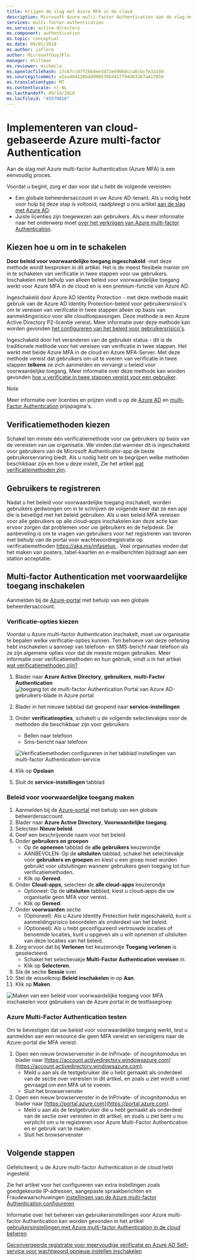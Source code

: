 ```yaml
---
title: Krijgen de slag met Azure MFA in de cloud
description: Microsoft Azure multi-factor Authentication aan de slag met voorwaardelijke toegang
services: multi-factor-authentication
ms.service: active-directory
ms.component: authentication
ms.topic: conceptual
ms.date: 09/01/2018
ms.author: joflore
author: MicrosoftGuyJFlo
manager: mtillman
ms.reviewer: michmcla
ms.openlocfilehash: 17c67cc07f2bbdee3d71e69068cca6cbcfe3a104
ms.sourcegitcommit: e2ea404126bdd990570b4417794d63367a417856
ms.translationtype: MT
ms.contentlocale: nl-NL
ms.lasthandoff: 09/14/2018
ms.locfileid: "45579816"
---
```

# <a name="deploy-cloud-based-azure-multi-factor-authentication"></a>Implementeren van cloud-gebaseerde Azure multi-factor Authentication

Aan de slag met Azure multi-factor Authentication (Azure MFA) is een eenvoudig proces.

Voordat u begint, zorg er dan voor dat u hebt de volgende vereisten:

* Een globale beheerdersaccount in uw Azure AD-tenant. Als u nodig hebt voor hulp bij deze stap is voltooid, raadpleegt u ons artikel [aan de slag met Azure AD](../get-started-azure-ad.md).
* Juiste licenties zijn toegewezen aan gebruikers. Als u meer informatie naar het onderwerp moet [over het verkrijgen van Azure multi-factor Authentication](concept-mfa-licensing.md).

## <a name="choose-how-to-enable"></a>Kiezen hoe u om in te schakelen

**Door beleid voor voorwaardelijke toegang ingeschakeld** -met deze methode wordt besproken in dit artikel. Het is de meest flexibele manier om in te schakelen van verificatie in twee stappen voor uw gebruikers. Inschakelen met behulp van alleen beleid voor voorwaardelijke toegang werkt voor Azure MFA in de cloud en is een premium-functie van Azure AD.

Ingeschakeld door Azure AD Identity Protection - met deze methode maakt gebruik van de Azure AD Identity Protection-beleid voor gebruikersrisico's om te vereisen van verificatie in twee stappen alleen op basis van aanmeldingsrisico voor alle cloudtoepassingen. Deze methode is een Azure Active Directory P2-licentie vereist. Meer informatie over deze methode kan worden gevonden [het configureren van het beleid voor gebruikersrisico's](../identity-protection/howto-user-risk-policy.md).

Ingeschakeld door het veranderen van de gebruiker status - dit is de traditionele methode voor het vereisen van verificatie in twee stappen. Het werkt met beide Azure MFA in de cloud en Azure MFA-Server. Met deze methode vereist dat gebruikers om uit te voeren van verificatie in twee stappen **telkens** ze zich aanmelden en vervangt u beleid voor voorwaardelijke toegang. Meer informatie over deze methode kan worden gevonden [hoe u verificatie in twee stappen vereist voor een gebruiker](howto-mfa-userstates.md).

> [!Note]
> Meer informatie over licenties en prijzen vindt u op de [Azure AD](https://azure.microsoft.com/pricing/details/active-directory/
) en [multi-Factor Authentication](https://azure.microsoft.com/pricing/details/multi-factor-authentication/) prijspagina's.

## <a name="choose-authentication-methods"></a>Verificatiemethoden kiezen

Schakel ten minste één verificatiemethode voor uw gebruikers op basis van de vereisten van uw organisatie. We vinden dat wanneer dit is ingeschakeld voor gebruikers van de Microsoft Authenticator-app de beste gebruikerservaring biedt. Als u nodig hebt om te begrijpen welke methoden beschikbaar zijn en hoe u deze instelt, Zie het artikel [wat verificatiemethoden zijn](concept-authentication-methods.md).

## <a name="get-users-to-enroll"></a>Gebruikers te registreren

Nadat u het beleid voor voorwaardelijke toegang inschakelt, worden gebruikers gedwongen om in te schrijven de volgende keer dat ze een app die is beveiligd met het beleid gebruiken. Als u een beleid MFA vereisen voor alle gebruikers op alle cloud-apps inschakelen kan deze actie kan ervoor zorgen dat problemen voor uw gebruikers en de helpdesk. De aanbeveling is om te vragen van gebruikers voor het registreren van tevoren met behulp van de portal voor wachtwoordregistratie op verificatiemethoden [ https://aka.ms/mfasetup ](https://aka.ms/mfasetup). Veel organisaties vinden dat het maken van posters, tabel-kaarten en e-mailberichten bijdraagt aan een station acceptatie.

## <a name="enable-multi-factor-authentication-with-conditional-access"></a>Multi-factor Authentication met voorwaardelijke toegang inschakelen

Aanmelden bij de [Azure-portal](https://portal.azure.com) met behulp van een globale beheerdersaccount.

### <a name="choose-verification-options"></a>Verificatie-opties kiezen

Voordat u Azure multi-factor Authentication inschakelt, moet uw organisatie te bepalen welke verificatie-opties kunnen. Ten behoeve van deze oefening hebt inschakelen u aanroep van telefoon- en SMS-bericht naar telefoon als ze zijn algemene opties voor dat de meeste mogen gebruiken. Meer informatie over verificatiemethoden en hun gebruik, vindt u in het artikel [wat verificatiemethoden zijn?](concept-authentication-methods.md)

1. Blader naar **Azure Active Directory**, **gebruikers**, **multi-Factor Authentication**
   ![toegang tot de multi-factor Authentication Portal van Azure AD-gebruikers-blade in Azure portal](media/howto-mfa-getstarted/users-mfa.png) 
2. Blader in het nieuwe tabblad dat geopend naar **service-instellingen**
3. Onder **verificatieopties**, schakelt u de volgende selectievakjes voor de methoden die beschikbaar zijn voor gebruikers
   * Bellen naar telefoon
   * Sms-bericht naar telefoon

   ![Verificatiemethoden configureren in het tabblad instellingen van multi-factor Authentication-service](media/howto-mfa-getstarted/mfa-servicesettings-verificationoptions.png)

4. Klik op **Opslaan**
5. Sluit de **service-instellingen** tabblad

### <a name="create-conditional-access-policy"></a>Beleid voor voorwaardelijke toegang maken

1. Aanmelden bij de [Azure-portal](https://portal.azure.com) met behulp van een globale beheerdersaccount.
1. Blader naar **Azure Active Directory**, **Voorwaardelijke toegang**.
1. Selecteer **Nieuw beleid**.
1. Geef een beschrijvende naam voor het beleid
1. Onder **gebruikers en groepen**
   * Op de **opnemen** tabblad de **alle gebruikers** keuzerondje
   * AANBEVOLEN: Op de **uitsluiten** tabblad, schakel het selectievakje voor **gebruikers en groepen** en kiest u een groep moet worden gebruikt voor uitsluitingen wanneer gebruikers geen toegang tot hun verificatiemethoden.
   * Klik op **Gereed**.
1. Onder **Cloud-apps**, selecteer de **alle cloud-apps** keuzerondje
   * Optioneel: Op de **uitsluiten** tabblad, kiest u cloud-apps die uw organisatie geen MFA voor vereist.
   * Klik op **Gereed**.
1. Onder **voorwaarden** sectie
   * (Optioneel): Als u Azure Identity Protection hebt ingeschakeld, kunt u aanmeldingsrisico beoordelen als onderdeel van het beleid.
   * (Optioneel): Als u hebt geconfigureerd vertrouwde locaties of benoemde locaties, kunt u opgeven als u wilt opnemen of uitsluiten van deze locaties van het beleid.
1. Zorg ervoor dat bij **Verlenen** het keuzerondje **Toegang verlenen** is geselecteerd.
    * Schakel het selectievakje **Multi-Factor Authentication vereisen** in.
    * Klik op **Selecteren**.
1. Sla de sectie **Sessie** over.
1. Stel de wisselknop **Beleid inschakelen** in op **Aan**.
1. Klik op **Maken**.

![Maken van een beleid voor voorwaardelijke toegang voor MFA inschakelen voor gebruikers van de Azure portal in de testfasegroep](media/howto-mfa-getstarted/conditionalaccess-newpolicy.png)

### <a name="test-azure-multi-factor-authentication"></a>Azure Multi-Factor Authentication testen

Om te bevestigen dat uw beleid voor voorwaardelijke toegang werkt, test u aanmelden aan een resource die geen MFA vereist en vervolgens naar de Azure-portal die MFA vereist.

1. Open een nieuw browservenster in de InPrivate- of incognitomodus en blader naar [https://account.activedirectory.windowsazure.com](https://account.activedirectory.windowsazure.com).
   * Meld u aan als de testgebruiker die u hebt gemaakt als onderdeel van de sectie over vereisten in dit artikel, en zoals u ziet wordt u niet gevraagd om een MFA uit te voeren.
   * Sluit het browservenster
2. Open een nieuw browservenster in de InPrivate- of incognitomodus en blader naar [https://portal.azure.com](https://portal.azure.com).
   * Meld u aan als de testgebruiker die u hebt gemaakt als onderdeel van de sectie over vereisten in dit artikel, en zoals u ziet bent u nu verplicht om u te registreren voor Azure Multi-Factor Authentication en er gebruik van te maken.
   * Sluit het browservenster

## <a name="next-steps"></a>Volgende stappen

Gefeliciteerd, u de Azure multi-factor Authentication in de cloud hebt ingesteld.

Zie het artikel voor het configureren van extra instellingen zoals goedgekeurde IP-adressen, aangepaste spraakberichten en Fraudewaarschuwingen [instellingen van de Azure multi-factor Authentication configureren](howto-mfa-mfasettings.md)

Informatie over het beheren van gebruikersinstellingen voor Azure multi-factor Authentication kan worden gevonden in het artikel [gebruikersinstellingen met Azure multi-factor Authentication in de cloud beheren](howto-mfa-userdevicesettings.md)

[Geconvergeerde registratie voor meervoudige verificatie en Azure AD Self-service voor wachtwoord opnieuw instellen inschakelen](concept-registration-mfa-sspr-converged.md)
